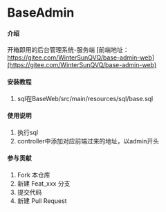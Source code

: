 # BaseAdmin

#### 介绍
开箱即用的后台管理系统-服务端
[前端地址：https://gitee.com/WinterSunQVQ/base-admin-web](https://gitee.com/WinterSunQVQ/base-admin-web)


#### 安装教程

1.  sql在BaseWeb/src/main/resources/sql/base.sql

#### 使用说明

1.  执行sql
2.  controller中添加对应前端过来的地址，以admin开头


#### 参与贡献

1.  Fork 本仓库
2.  新建 Feat_xxx 分支
3.  提交代码
4.  新建 Pull Request


